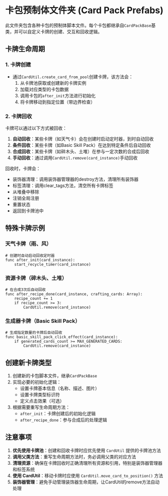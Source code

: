 # 卡包预制体文件夹 (Card Pack Prefabs)

此文件夹包含各种卡包的预制体脚本文件。每个卡包都继承自`CardPackBase`基类，并可以自定义卡牌的创建、交互和回收逻辑。

## 卡牌生命周期

### 1. 卡牌创建
- 通过`CardUtil.create_card_from_pool`创建卡牌，该方法会：
  1. 从卡牌池获取或创建新的卡牌实例
  2. 加载对应类型的卡包数据
  3. 调用卡包的`after_init`方法进行初始化
  4. 将卡牌移动到指定位置（带边界检查）

### 2. 卡牌回收
卡牌可以通过以下方式被回收：
1. **自动回收**：某些卡牌（如天气卡）会在创建时启动定时器，到时自动回收
2. **条件回收**：某些卡牌（如Basic Skill Pack）在达到特定条件后自动回收
3. **合成回收**：某些卡牌（如碎木头、土堆）在参与一定次数的合成后回收
4. **手动回收**：通过调用`CardUtil.remove(card_instance)`手动回收

回收时，卡牌会：
- 装饰器清理：调用装饰器管理器的destroy方法，清理所有装饰器
- 标签清理：调用clear_tags方法，清空所有卡牌标签
- 从堆叠中移除
- 注销全局注册
- 重置状态
- 返回到卡牌池中

## 特殊卡牌示例

### 天气卡牌（雨、风）
```gdscript
# 创建时自动启动回收定时器
func after_init(card_instance):
    start_recycle_timer(card_instance)
```

### 资源卡牌（碎木头、土堆）
```gdscript
# 在合成3次后自动回收
func after_recipe_done(card_instance, crafting_cards: Array):
    recipe_count += 1
    if recipe_count >= 3:
        CardUtil.remove(card_instance)
```

### 生成器卡牌（Basic Skill Pack）
```gdscript
# 生成指定数量的卡牌后自动回收
func basic_skill_pack_click_effect(card_instance):
    if generated_cards_count >= MAX_GENERATED_CARDS:
        CardUtil.remove(card_instance)
```

## 创建新卡牌类型

1. 创建新的卡包脚本文件，继承`CardPackBase`
2. 实现必要的初始化逻辑：
   - 设置卡牌基本信息（名称、描述、图片）
   - 设置卡牌类型标识符
   - 定义点击效果（可选）
3. 根据需要重写生命周期方法：
   - `after_init`：卡牌创建后的初始化逻辑
   - `after_recipe_done`：参与合成后的处理逻辑

## 注意事项

1. **优先使用卡牌池**：创建和回收卡牌时应优先使用 `CardUtil` 提供的卡牌池方法
2. **调用父类方法**：重写生命周期方法时，务必调用父类的对应方法
3. **清理资源**：确保在卡牌回收时正确清理所有资源和引用，特别是装饰器管理器和标签系统
4. **使用 CardUtil**：移动卡牌时应使用 `CardUtil.move_card_to_position()` 方法
5. **装饰器管理**：避免手动管理装饰器生命周期，让CardUtil的remove方法自动处理
